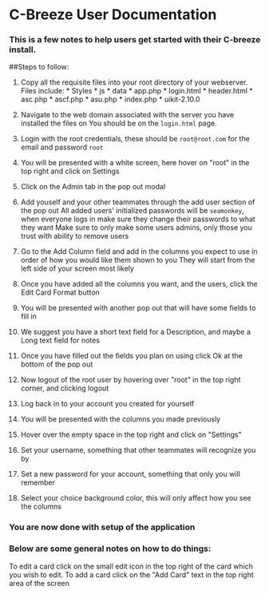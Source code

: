 # C-Breeze User Documentation

### This is a few notes to help users get started with their C-breeze install.

##Steps to follow:

1. Copy all the requisite files into your root directory of your webserver.
    Files include: 
        * Styles
        * js
        * data
        * app.php
        * login.html
        * header.html
        * asc.php
        * ascf.php
        * asu.php
        * index.php
        * uikit-2.10.0
    
2. Navigate to the web domain associated with the server you have installed the files on
    You should be on the `login.html` page.
3. Login with the root credentials, these should be `root@root.com` for the email and password `root`
4. You will be presented with a white screen, here hover on "root" in the top right and click on Settings
5. Click on the Admin tab in the pop out modal
6. Add youself and your other teammates through the add user section of the pop out
    All added users' initialized passwords will be `seamonkey`, when everyone logs in make sure they change their passwords to what they want
    Make sure to only make some users admins, only those you trust with ability to remove users
7. Go to the Add Column field and add in the columns you expect to use in order of how you would like them shown to you
    They will start from the left side of your screen most likely
8. Once you have added all the columns you want, and the users, click the Edit Card Format button
9. You will be presented with another pop out that will have some fields to fill in
10. We suggest you have a short text field for a Description, and maybe a Long text field for notes
11. Once you have filled out the fields you plan on using click Ok at the bottom of the pop out
12. Now logout of the root user by hovering over "root" in the top right corner, and clicking logout
13. Log back in to your account you created for yourself
14. You will be presented with the columns you made previously
15. Hover over the empty space in the top right and click on "Settings"
16. Set your username, something that other teammates will recognize you by
17. Set a new password for your account, something that only you will remember
18. Select your choice background color, this will only affect how you see the columns

### You are now done with setup of the application
### Below are some general notes on how to do things:
To edit a card click on the small edit icon in the top right of the card which you wish to edit.
To add a card click on the "Add Card" text in the top right area of the screen

